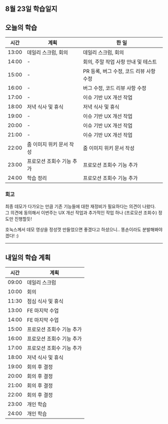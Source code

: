 ## 8월 23일 학습일지

## 오늘의 학습

| 시간  | 계획                      | 한 일                                   |
| ----- | ------------------------- | --------------------------------------- |
| 13:00 | 데일리 스크럼, 회의       | 데일리 스크럼, 회의                     |
| 14:00 | -                         | 회의, 주말 작업 사항 안내 및 테스트     |
| 15:00 | -                         | PR 등록, 버그 수정, 코드 리뷰 사항 수정 |
| 16:00 | -                         | 버그 수정, 코드 리뷰 사항 수정          |
| 17:00 | -                         | 이슈 기반 UX 개선 작업                  |
| 18:00 | 저녁 식사 및 휴식         | 저녁 식사 및 휴식                       |
| 19:00 | -                         | 이슈 기반 UX 개선 작업                  |
| 20:00 | -                         | 이슈 기반 UX 개선 작업                  |
| 21:00 | -                         | 이슈 기반 UX 개선 작업                  |
| 22:00 | 줌 이미지 위키 문서 작성  | 줌 이미지 위키 문서 작성                |
| 23:00 | 프로모션 조회수 기능 추가 | 프로모션 조회수 기능 추가               |
| 24:00 | 학습 정리                 | 프로모션 조회수 기능 추가               |

### 회고

최종 데모가 다가오는 만큼 기존 기능들에 대한 재정비가 필요하다는 의견이 나왔다.  
그 의견에 동의해서 이번주는 UX 개선 작업과 추가적인 작업 하나 (프로모션 조회수) 정도만 진행할듯!

호눅스께서 데모 영상을 정성껏 만들었으면 좋겠다고 하셨으니.. 똥손이라도 분발해봐야겠다! :)

---

## 내일의 학습 계획

| 시간  | 계획                      |
| ----- | ------------------------- |
| 09:00 | 데일리 스크럼             |
| 10:00 | 회의                      |
| 11:30 | 점심 식사 및 휴식         |
| 13:00 | FE 마지막 수업            |
| 14:00 | FE 마지막 수업            |
| 15:00 | 프로모션 조회수 기능 추가 |
| 16:00 | 프로모션 조회수 기능 추가 |
| 17:00 | 프로모션 조회수 기능 추가 |
| 18:00 | 저녁 식사 및 휴식         |
| 19:00 | 회의 후 결정              |
| 20:00 | 회의 후 결정              |
| 21:00 | 회의 후 결정              |
| 22:00 | 회의 후 결정              |
| 23:00 | 개인 학습                 |
| 24:00 | 개인 학습                 |

